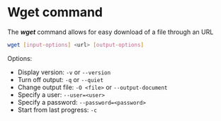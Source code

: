 # Wget command

The ***wget*** command allows for easy download of a file through an URL

```bash
wget [input-options] <url> [output-options]
```

Options:

- Display version: `-v` or `--version`
- Turn off output: `-q` or `--quiet`
- Change output file: `-O <file>` or `--output-document`
- Specify a user: `--user=<user>`
- Specify a password: `--password=<password>`
- Start from last progress: `-c`